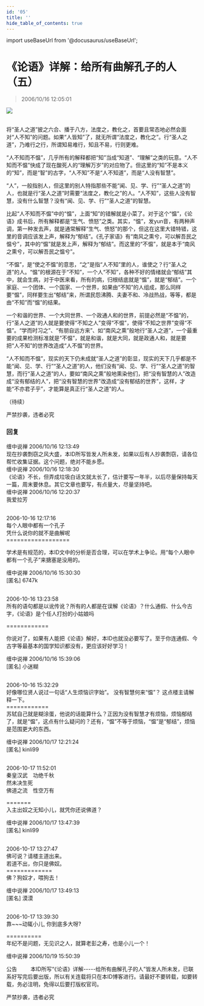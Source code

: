 ```yaml
---
id: '05'
title: ''
hide_table_of_contents: true
---
```


import useBaseUrl from '@docusaurus/useBaseUrl';

# 《论语》详解：给所有曲解孔子的人（五）

> 2006/10/16 12:05:01

<div style={{textAlign: 'center'}}>
<img src={useBaseUrl('/img/confucius/05/1.jpeg')} /><br/><br/>
</div>

将“圣人之道”披之六合、播于八方，法度之，教化之，首要且常态地必然会面对“人不知”的问题。如果“人皆知”了，就无所谓“法度之，教化之”。行“圣人之道”，乃难行之行，所谓知易难行，知且不易，行则更难。
 
“人不知而不愠”，几乎所有的解释都把“知”当成“知道”、“理解”之类的玩意。“人不知而不愠”快成了现在酸死人的“理解万岁”的对应物了。但这里的“知”不是本义的“知”，而是“智”的古字，“人不知”不是“人不知道”，而是“人没有智慧”。

“人”，一般指别人，但这里的别人特指那些不能“闻、见、学、行”“圣人之道”的人，也就是行“圣人之道”时需要“法度之，教化之”的人。“人不知”，这些人没有智慧，没有什么智慧？没有“闻、见、学、行”“圣人之道”的智慧。

  比起“人不知而不愠”中的“愠”，上面“知”的错解就是小菜了。对于这个“愠”，《论语》成书后，所有解释都是“生气、愤怒”之类。其实，“愠”，发yun音，有两种声调，第一种发去声，就是通常解释“生气、愤怒”的那个，但这在这里大错特错，这里的音调应该发上声，解释为“郁结”。《孔子家语》有“南风之熏兮，可以解吾民之愠兮”，其中的“愠”就是发上声，解释为“郁结”。而这里的“不愠”，就是本于“南风之熏兮，可以解吾民之愠兮”。

“不愠”，是“使之不愠”的意思，“之”是指“人不知”里的人，谁使之？行“圣人之道”的人。“愠”的根源在于“不知”，一个人“不知”，各种不好的情绪就会“郁结”其中，就会生病，对于中医来看，所有的病，归根结底就是“愠”，就是“郁结”。一个家庭、一个团体、一个国家、一个世界，如果由“不知”的人组成，那么同样要“愠”，同样要生出“郁结”来，所谓民怨沸腾、夫妻不和、冷战热战，等等，都是由“不知”而“愠”的结果。

一个和谐的世界、一个大同世界、一个政通人和的世界，前提必然是“不愠”的，行“圣人之道”的人就是要使得“不知之人”变得“不愠”，使得“不知之世界”变得“不愠”。“学而时习之”、“有朋自远方来”、如“南风之熏”般地行“圣人之道”，一个最重要的成果检测标准就是“不愠”，就是和谐，就是大同，就是政通人和，就是要把“人不知”的世界改造成“人不愠”的世界。

“人不知而不愠”，现实的天下仍未成就“圣人之道”的彰显，现实的天下几乎都是不能“闻、见、学、行”“圣人之道”的人，他们没有“闻、见、学、行”“圣人之道”的智慧，而行“圣人之道”的人，要如“南风之熏”般地熏染他们，把“没有智慧的人”改造成“没有郁结的人”，把“没有智慧的世界”改造成“没有郁结的世界”，这样，才能“不亦君子乎”，才能算是真正行“圣人之道”的人。

（待续）

<div style={{fontSize: 'xx-large', fontWeight: '500', textAlign: 'center'}}>
严禁抄袭，违者必究
</div>

### 回复

<div class='blog-comment'>
<span class='blog-comment-chan'>缠中说禅</span> 2006/10/16 12:13:49<br/>
现在抄袭剽窃之风大盛，本ID所写皆发人所未发，如果以后有人抄袭剽窃，请各位帮忙收集证据。这个问题，绝对不能乡愿。
</div>

<div class='blog-comment'>
<span class='blog-comment-chan'>缠中说禅</span> 2006/10/16 12:18:30<br/>
《论语》不长，但弄成垃圾白话文就太长了，估计要写一年半，以后尽量保持每天一篇，周末要休息。其它文章也要写，有点量大，尽量坚持吧。
</div>

<div class='blog-comment'>
<span class='blog-comment-chan'>缠中说禅</span> 2006/10/16 12:20:37<br/>
我爱拉芳 <br/><br/>

 
2006-10-16 12:17:16 <br/>
每个人眼中都有一个孔子<br/>
凭什么说你的就不是曲解呢<br/>
==================<br/>

学术是有规范的，本ID文中的分析是否合理，可以在学术上争论。用“每个人眼中都有一个孔子”来搪塞是没用的。
</div>

<div class='blog-comment'>
<span class='blog-comment-chan'>缠中说禅</span> 2006/10/16 15:30:30<br/>
[匿名] 6747k <br/><br/>

 
2006-10-16 13:23:58 <br/>
所有的语句都是以讹传讹？所有的人都是在误解《论语》？什么通假、什么今古字，《论语》是个任人打扮的小姑娘吗 
 
============<br/>

你说对了，如果有人能把《论语》解好，本ID也就没必要写了。至于你连通假、今古字等最基本的国学知识都没有，更应该好好学习！
</div>

<div class='blog-comment'>
<span class='blog-comment-chan'>缠中说禅</span> 2006/10/16 15:39:06<br/>
[匿名] 小迷糊 <br/><br/>


2006-10-16 15:32:29 <br/>
好像哪位贤人说过一句话“人生烦恼识字始”。 没有智慧何来“愠”？ 这点楼主请解释一下。 <br/>
============<br/>
苏轼自己就是糊涂蛋，他说的话能算什么？正因为没有智慧才有烦恼，烦恼郁结了，就是“愠”，这点有什么疑问的？还有，“愠”不等于烦恼，“愠”是“郁结”，烦恼是范围更大的东西。
</div>

<div class='blog-comment'>
<span class='blog-comment-chan'>缠中说禅</span> 2006/10/17 12:21:24<br/>
[匿名] kinli99 <br/><br/>

 
2006-10-17 11:52:01 <br/>
秦皇汉武　功绝千秋<br/>
然未决生死<br/>
佛道之流　性空万有 
 
=======<br/>
入主出奴之无知小儿，就凭你还说佛道？
</div>

<div class='blog-comment'>
<span class='blog-comment-chan'>缠中说禅</span> 2006/10/17 13:47:39<br/>
[匿名] kinli99 <br/><br/>

 
2006-10-17 13:27:47 <br/>
佛可说？请楼主道出来。<br/>
若道不出，你只是佛奴。<br/>
=============<br/>
佛？狗奴才，喂狗去！
</div>

<div class='blog-comment'>
<span class='blog-comment-chan'>缠中说禅</span> 2006/10/17 13:49:13<br/>
[匿名] 漠漠 <br/><br/>

 
2006-10-17 13:39:30 <br/>
靠~~~动辄小儿, 你到底多大呀? 
 
==========<br/>
年纪不是问题，无见识之人，就算老彭之寿，也是小儿一个！
</div>

<div class='blog-comment'>
<span class='blog-comment-chan'>缠中说禅</span> 2006/10/19 15:50:39<br/>

公告
　　
本ID所写“《论语》详解-----给所有曲解孔子的人”皆发人所未发，已联系好写完后要出版，所以有关连载将只在本ID博客进行。请最好不要转载，如要转载，务必注明，免得以后要打版权官司。

严禁抄袭，违者必究
</div>